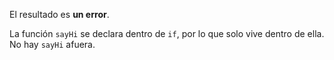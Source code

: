El resultado es **un error**.

La función `sayHi` se declara dentro de `if`, por lo que solo vive dentro de ella. No hay `sayHi` afuera.
